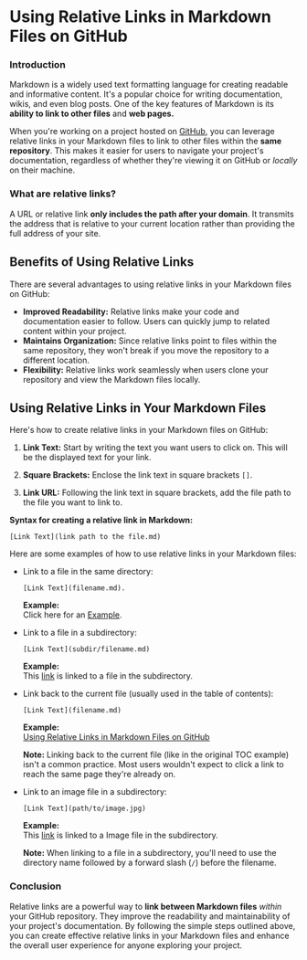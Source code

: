 # Using Relative Links in Markdown Files on GitHub

### Introduction

Markdown is a widely used text formatting language for creating readable and informative content. It's a popular choice for writing documentation, wikis, and even blog posts. One of the key features of Markdown is its **ability to link to other files** and **web pages.**

When you're working on a project hosted on [GitHub](https://github.com/), you can leverage relative links in your Markdown files to link to other files within the **same repository**. This makes it easier for users to navigate your project's documentation, regardless of whether they're viewing it on GitHub or *locally* on their machine.

### What are relative links?
A URL or relative link **only includes the path after your domain**. It transmits the address that is relative to your current location rather than providing the full address of your site.

## Benefits of Using Relative Links

There are several advantages to using relative links in your Markdown files on GitHub:

-   **Improved Readability:** Relative links make your code and documentation easier to follow. Users can quickly jump to related content within your project.
-   **Maintains Organization:** Since relative links point to files within the same repository, they won't break if you move the repository to a different location.
-   **Flexibility:** Relative links work seamlessly when users clone your repository and view the Markdown files locally.

## Using Relative Links in Your Markdown Files

Here's how to create relative links in your Markdown files on GitHub:

1.  **Link Text:** Start by writing the text you want users to click on. This will be the displayed text for your link.
    
2.  **Square Brackets:** Enclose the link text in square brackets `[]`.
    
3.  **Link URL:** Following the link text in square brackets, add the file path to the file you want to link to.


**Syntax for creating a relative link in Markdown:**

```
[Link Text](link path to the file.md)
```
Here are some examples of how to use relative links in your Markdown files:

-   Link to a file in the same directory:
    ```
    [Link Text](filename.md).
    ```
    **Example:**  
    Click here for an [Example](example.md).  

-   Link to a file in a subdirectory:
    ```
    [Link Text](subdir/filename.md)
    ```
    **Example:**  
    This [link](Images/example2.md) is linked to a file in the subdirectory.  

-   Link back to the current file (usually used in the table of contents):
    ```
    [Link Text](filename.md)
    ```
    **Example:**  
    [Using Relative Links in Markdown Files on GitHub](demo.md)  

    **Note:** Linking back to the current file (like in the original TOC example) isn't a common practice. Most users wouldn't expect to click a link to reach the same page they're already on.
    <br>

- Link to an image file in a subdirectory:
    ```
    [Link Text](path/to/image.jpg)
    ```
    **Example:**  
    This [link](Images/Flower1.jpg) is linked to a Image file in the subdirectory.  
  
    **Note:** When linking to a file in a subdirectory, you'll need to use the directory name followed by a forward slash (`/`) before the filename.  

### Conclusion

Relative links are a powerful way to **link between Markdown files** *within* your GitHub repository. They improve the readability and maintainability of your project's documentation. By following the simple steps outlined above, you can create effective relative links in your Markdown files and enhance the overall user experience for anyone exploring your project. 
